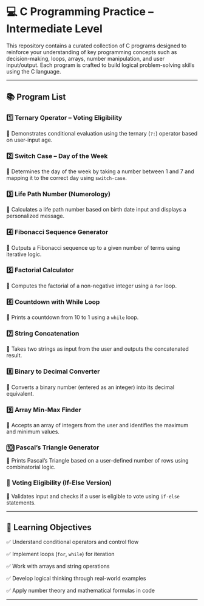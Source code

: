 # 💻 C Programming Practice – Intermediate Level

This repository contains a curated collection of C programs designed to reinforce your understanding of key programming concepts such as decision-making, loops, arrays, number manipulation, and user input/output. 
Each program is crafted to build logical problem-solving skills using the C language.

---

## 📚 Program List

### 1️⃣ Ternary Operator – Voting Eligibility
🔹 Demonstrates conditional evaluation using the ternary (`?:`) operator based on user-input age.

### 2️⃣ Switch Case – Day of the Week
🔹 Determines the day of the week by taking a number between 1 and 7 and mapping it to the correct day using `switch-case`.

### 3️⃣ Life Path Number (Numerology)
🔹 Calculates a life path number based on birth date input and displays a personalized message.

### 4️⃣ Fibonacci Sequence Generator
🔹 Outputs a Fibonacci sequence up to a given number of terms using iterative logic.

### 5️⃣ Factorial Calculator
🔹 Computes the factorial of a non-negative integer using a `for` loop.

### 6️⃣ Countdown with While Loop
🔹 Prints a countdown from 10 to 1 using a `while` loop.

### 7️⃣ String Concatenation
🔹 Takes two strings as input from the user and outputs the concatenated result.

### 8️⃣ Binary to Decimal Converter
🔹 Converts a binary number (entered as an integer) into its decimal equivalent.

### 9️⃣ Array Min-Max Finder
🔹 Accepts an array of integers from the user and identifies the maximum and minimum values.

### 🔟 Pascal’s Triangle Generator
🔹 Prints Pascal’s Triangle based on a user-defined number of rows using combinatorial logic.

### 🔁 Voting Eligibility (If-Else Version)
🔹 Validates input and checks if a user is eligible to vote using `if-else` statements.

---

## 🎯 Learning Objectives

✅ Understand conditional operators and control flow

✅ Implement loops (`for`, `while`) for iteration

✅ Work with arrays and string operations

✅ Develop logical thinking through real-world examples

✅ Apply number theory and mathematical formulas in code


---

